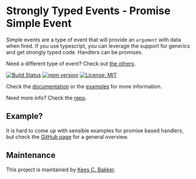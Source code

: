 # Strongly Typed Events - Promise Simple Event
Simple events are a type of event that will provide an `argument` with data when fired. If you use typescript, you can leverage the support for generics and get strongly typed code. Handlers can be promises.

Need a different type of event? Check out <a href="https://www.npmjs.com/package/strongly-typed-events">the others</a>.

[![Build Status](https://travis-ci.org/KeesCBakker/Strongly-Typed-Events-for-TypeScript.svg?branch=master)](https://travis-ci.org/KeesCBakker/Strongly-Typed-Events-for-TypeScript)
[![npm version](https://badge.fury.io/js/ste-signals.svg)](https://badge.fury.io/js/ste-signals)
[![License: MIT](https://img.shields.io/badge/License-MIT-yellow.svg)](https://opensource.org/licenses/MIT)

Check the <a href="https://github.com/KeesCBakker/Strongly-Typed-Events-for-TypeScript/tree/master/documentation">documentation</a> or the <a href="https://github.com/KeesCBakker/Strongly-Typed-Events-for-TypeScript/tree/master/examples">examples</a> for more information.

Need more info? Check the <a href="https://github.com/KeesCBakker/Strongly-Typed-Events-for-TypeScript">repo</a>.

## Example?
It is hard to come up with sensible examples for promise based handlers, but check the <a href="https://github.com/KeesCBakker/Strongly-Typed-Events-for-TypeScript">GitHub page</a> for a general overview.

## Maintenance
This project is maintained by <a href="https://keestalkstech.com/">Kees C. Bakker</a>.